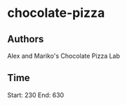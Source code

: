# chocolate-pizza

## Authors

Alex and Mariko's Chocolate Pizza Lab  

## Time

Start: 230
End: 630